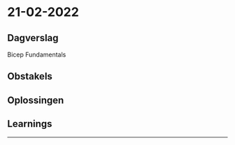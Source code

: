 # 21-02-2022
 
## Dagverslag

Bicep Fundamentals

## Obstakels



## Oplossingen



## Learnings


---
